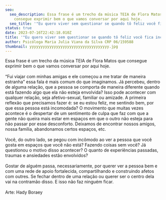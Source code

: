 ```yaml
---
seo:
  seo_description: Essa frase é um trecho da música TEIA de Flora Matos que
    consegue exprimir bem o que vamos conversar por aqui hoje.
  seo_title: '"Eu quero viver sem questionar se quando tô feliz você fica incomodado"'
status: true
date: 2023-07-16T22:42:18.010Z
title: '"Eu quero viver sem questionar se quando tô feliz você fica incomodado"'
author: Psicóloga Maria Julia Viana da Silva CRP 06/159588
thumbnail: yyyyyyyyyyyyyyyyyyyyyyyyyyyyyyyyyyyy.jpg
---
```

<!--StartFragment-->

Essa frase é um trecho da música TEIA de Flora Matos que consegue exprimir bem o que vamos conversar por aqui hoje.\
\
“Fui viajar com minhas amigas e ele começou a me tratar de maneira estranha” essa fala é mais comum do que imaginamos. Já percebeu, dentro de alguma relação, que a pessoa se comporta de maneira diferente quando está fazendo algo que ela não esteja envolvida? Isso pode acontecer com qualquer relação, seja afetivo-sexual, familiar ou amizade. A primeira reflexão que precisamos fazer é: se eu estou feliz, me sentindo bem, por que essa pessoa está incomodada? O movimento que muitas vezes acontece é o despertar de um sentimento de culpa que faz com que a gente não queira mais estar em espaços em que o outro não esteja para não passar por esse desconforto. Deixamos de encontrar nossos amigos, nossa família, abandonamos certos espaços, etc.\
\
Você, do outro lado, se pegou com incômodo ao ver a pessoa que você gosta em espaços que você não está? Fazendo coisas sem você? Já questionou o motivo disso acontecer? O quanto de experiências passadas, traumas e ansiedades estão envolvidos?\
\
Gostar de alguém passa, necessariamente, por querer ver a pessoa bem e com uma rede de apoio fortalecida, compartilhando e construindo afetos com outres. Se fechar dentro de uma relação ou querer ser o centro dela vai na contramão disso. E isso não faz ninguém ficar.\
\
Arte: Hady Boraey

<!--EndFragment-->